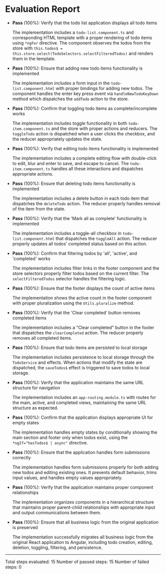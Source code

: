 # Evaluation Report

- **Pass** (100%): Verify that the todo list application displays all todo items
  
  The implementation includes a `todo-list.component.ts` and corresponding HTML template with a proper rendering of todo items using `*ngFor` directive. The component observes the todos from the store with `this.todos$ = this.store.select(TodoSelectors.selectFilteredTodos)` and renders them in the template.

- **Pass** (100%): Ensure that adding new todo items functionality is implemented
  
  The implementation includes a form input in the `todo-list.component.html` with proper bindings for adding new todos. The component handles the enter key press event via `handleNewTodoKeyDown` method which dispatches the `addTodo` action to the store.

- **Pass** (100%): Confirm that toggling todo items as complete/incomplete works
  
  The implementation includes toggle functionality in both `todo-item.component.ts` and the store with proper actions and reducers. The `toggleTodo` action is dispatched when a user clicks the checkbox, and the reducer appropriately updates the state.

- **Pass** (100%): Verify that editing todo items functionality is implemented
  
  The implementation includes a complete editing flow with double-click to edit, blur and enter to save, and escape to cancel. The `todo-item.component.ts` handles all these interactions and dispatches appropriate actions.

- **Pass** (100%): Ensure that deleting todo items functionality is implemented
  
  The implementation includes a delete button in each todo item that dispatches the `deleteTodo` action. The reducer properly handles removal of the item from the state.

- **Pass** (100%): Verify that the 'Mark all as complete' functionality is implemented
  
  The implementation includes a toggle-all checkbox in `todo-list.component.html` that dispatches the `toggleAll` action. The reducer properly updates all todos' completed status based on this action.

- **Pass** (100%): Confirm that filtering todos by 'all', 'active', and 'completed' works
  
  The implementation includes filter links in the footer component and the store selectors properly filter todos based on the current filter. The `selectFilteredTodos` selector handles the filtering logic.

- **Pass** (100%): Ensure that the footer displays the count of active items
  
  The implementation shows the active count in the footer component with proper pluralization using the `Utils.pluralize` method.

- **Pass** (100%): Verify that the 'Clear completed' button removes completed items
  
  The implementation includes a "Clear completed" button in the footer that dispatches the `clearCompleted` action. The reducer properly removes all completed items.

- **Pass** (100%): Ensure that todo items are persisted to local storage
  
  The implementation includes persistence to local storage through the `TodoService` and effects. When actions that modify the state are dispatched, the `saveTodos$` effect is triggered to save todos to local storage.

- **Pass** (100%): Verify that the application maintains the same URL structure for navigation
  
  The implementation includes an `app-routing.module.ts` with routes for the main, active, and completed views, maintaining the same URL structure as expected.

- **Pass** (100%): Confirm that the application displays appropriate UI for empty states
  
  The implementation handles empty states by conditionally showing the main section and footer only when todos exist, using the `*ngIf="hasTodos$ | async"` directive.

- **Pass** (100%): Ensure that the application handles form submissions correctly
  
  The implementation handles form submissions properly for both adding new todos and editing existing ones. It prevents default behavior, trims input values, and handles empty values appropriately.

- **Pass** (100%): Verify that the application maintains proper component relationships
  
  The implementation organizes components in a hierarchical structure that maintains proper parent-child relationships with appropriate input and output communications between them.

- **Pass** (100%): Ensure that all business logic from the original application is preserved
  
  The implementation successfully migrates all business logic from the original React application to Angular, including todo creation, editing, deletion, toggling, filtering, and persistence.

---

Total steps evaluated: 15
Number of passed steps: 15
Number of failed steps: 0